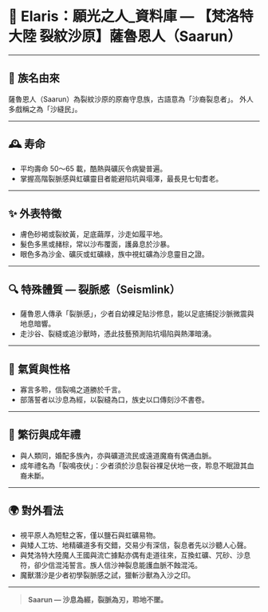 
# 📜 Elaris：願光之人_資料庫 — 【梵洛特大陸 裂紋沙原】薩魯恩人（Saarun）

---

## 👑 族名由來
薩魯恩人（Saarun）為裂紋沙原的原裔守息族，古語意為「沙裔裂息者」。
外人多戲稱之為「沙縫民」。

---

## 🕰️ 寿命
- 平均壽命 50～65 載，酷熱與礦灰令病變普遍。
- 掌握高階裂脈感與虹礦靈目者能避陷坑與塌澤，最長見七旬耆老。

---

## ✨ 外表特徵
- 膚色砂褐或裂紋黃，足底繭厚，沙走如履平地。
- 髮色多黑或赭棕，常以沙布覆面，護鼻息於沙暴。
- 眼色多為沙金、礦灰或虹礦綠，族中視虹礦為沙息靈目之證。

---

## 🔍 特殊體質 — 裂脈感（Seismlink）
- 薩魯恩人傳承「裂脈感」，少者自幼裸足貼沙修息，能以足底捕捉沙脈微震與地息暗響。
- 走沙谷、裂縫或追沙獸時，憑此技藝預測陷坑塌陷與熱澤暗湧。

---

## 🌙 氣質與性格
- 寡言多聆，信裂鳴之道勝於千言。
- 部落誓者以沙息為經，以裂縫為口，族史以口傳刻沙不書卷。

---

## 🔗 繁衍與成年禮
- 與人類同，婚配多族內，亦與礦道流民或遠道魔裔有偶通血脈。
- 成年禮名為「裂鳴夜伏」：少者須於沙息裂谷裸足伏地一夜，聆息不眠證其血裔未斷。

---

## 🌍 對外看法
- 視平原人為短駐之客，僅以鹽石與虹礦易物。
- 與矮人工坊、地精礦道多有交錯，交易少有深信，裂息者先以沙聽人心聲。
- 與梵洛特大陸魔人王國與流亡據點亦偶有走道往來，互換虹礦、咒砂、沙息符，卻少信混沌誓言。族人信沙神裂息能護血脈不蝕混沌。
- 魔獸潛沙是少者初學裂脈感之試，獵斬沙獸為入沙之印。

---

> **Saarun — 沙息為經，裂脈為刃，聆地不墜。**
